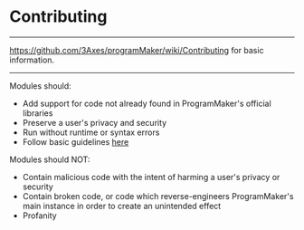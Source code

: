 # Contributing
***
https://github.com/3Axes/programMaker/wiki/Contributing for basic information.
***

Modules should:
* Add support for code not already found in ProgramMaker's official libraries
* Preserve a user's privacy and security
* Run without runtime or syntax errors
* Follow basic guidelines [here](https://github.com/3Axes/programMaker/wiki/Modules)

Modules should NOT:
* Contain malicious code with the intent of harming a user's privacy or security
* Contain broken code, or code which reverse-engineers ProgramMaker's main instance in order to create an unintended effect
* Profanity

